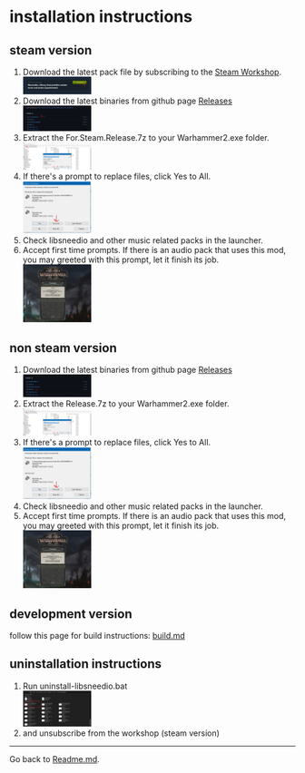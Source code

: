 # installation instructions
## steam version
1. Download the latest pack file by subscribing to the [Steam Workshop](https://steamcommunity.com/sharedfiles/filedetails/?id=2784691287).  
   <img src="../extras/step1.png" width="25%" />  
2. Download the latest binaries from github page [Releases](https://github.com/admiralnelson/warhammer2-libsneedio/releases)  
   <img src="../extras/step2.jpeg" width="25%" />  
3. Extract the For.Steam.Release.7z to your Warhammer2.exe folder.  
   <img src="../extras/step3.png" width="25%" />  
4. If there's a prompt to replace files, click Yes to All.  
   <img src="../extras/step4.png" width="25%" />  
5. Check libsneedio and other music related packs in the launcher.
6. Accept first time prompts. If there is an audio pack that uses this mod, you may greeted with this prompt, let it finish its job.  
   <img src="../extras/step5.png" width="25%" />  
## non steam version
1. Download the latest binaries from github page [Releases](https://github.com/admiralnelson/warhammer2-libsneedio/releases)  
   <img src="../extras/step2a.jpeg" width="25%" />  
2. Extract the Release.7z to your Warhammer2.exe folder.  
   <img src="../extras/step3.png" width="25%" />  
3. If there's a prompt to replace files, click Yes to All.  
   <img src="../extras/step4.png" width="25%" />  
4. Check libsneedio and other music related packs in the launcher.
5. Accept first time prompts. If there is an audio pack that uses this mod, you may greeted with this prompt, let it finish its job.  
   <img src="../extras/step5.png" width="25%" />  
## development version
follow this page for build instructions: [build.md](build.md)  

## uninstallation instructions
1. Run uninstall-libsneedio.bat  
    <img src="../extras/uninst.png" width="25%" />  
2. and unsubscribe from the workshop (steam version)

---
Go back to [Readme.md](../readme.MD).